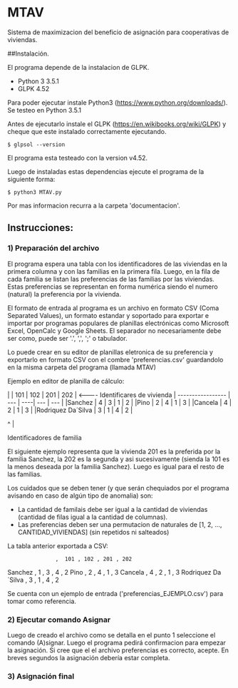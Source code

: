 # MTAV
Sistema de maximizacion del beneficio de asignación para cooperativas de viviendas.

##Instalación.

El programa depende de la instalacion de GLPK.
* Python 3 3.5.1
* GLPK 4.52

Para poder ejecutar instale Python3 (https://www.python.org/downloads/). Se testeo en Python 3.5.1

Antes de ejecutarlo instale el GLPK (https://en.wikibooks.org/wiki/GLPK) y cheque que este instalado correctamente ejecutando.
```
$ glpsol --version
```

El programa esta testeado con la version v4.52.

Luego de instaladas estas dependencias ejecute el programa de la siguiente forma:
```
$ python3 MTAV.py
```
Por mas informacion recurra a la carpeta 'documentacion'.

## Instrucciones:

### 1) Preparación del archivo

El programa espera una tabla con los identificadores de las viviendas en la primera columna y con las familias en la primera fila. Luego, en la fila de cada familia se listan las preferencias de las familias por las viviendas. Estas preferencias se representan en forma numérica siendo el numero (natural) la preferencia por la vivienda.

El formato de entrada al programa es un archivo en formato CSV (Coma Separated Values), un formato estandar y soportado para exportar e importar por programas populares de planillas electrónicas como Microsoft Excel, OpenCalc y Google Sheets. El separador no necesariamente debe ser como, puede ser '.', ',', ';' o tabulador.

Lo puede crear en su editor de planillas eletronica de su preferencia y exportarlo en formato CSV con el combre 'preferencias.csv' guardandolo en la misma carpeta del programa (llamada MTAV)

Ejemplo en editor de planilla de cálculo:

|                   | 101 | 102 | 201 | 202 |     <---- Identificares de vivienda
| ----------------- | --- | ----| --- | --- |
|Sanchez            |  4  |  3  |  1  |  2  |
|Pino               |  2  |  4  |  1  |  3  |
|Cancela            |  4  |  2  |  1  |  3  |
|Rodriquez Da´Silva |  3  |  1  |  4  |  2  |

 ^
 |
 
Identificadores de familia

El siguiente ejemplo representa que la vivienda 201 es la preferida por la familia Sanchez, la 202 es la segunda y asi sucesivamente (sienda la 101 es la menos deseada por la familia Sanchez). Luego es igual para el resto de las familias.

Los cuidados que se deben tener (y que serán chequiados por el programa avisando en caso de algún tipo de anomalia) son:

- La cantidad de familais debe ser igual a la cantidad de viviendas (cantidad de filas igual a la cantidad de columnas).
- Las preferencias deben ser una permutacion de naturales de [1, 2, ..., CANTIDAD_VIVIENDAS] (sin repetidos ni salteados)

La tabla anterior exportada a CSV:

                   ,  101 , 102 , 201 , 202
Sanchez            ,  1  ,  3  ,  4  ,  2 
Pino               ,  2  ,  4  ,  1  ,  3 
Cancela            ,  4  ,  2  ,  1  ,  3 
Rodriquez Da´Silva ,  3  ,  1  ,  4  ,  2 

Se cuenta con un ejemplo de entrada ('preferencias_EJEMPLO.csv') para tomar como referencia.


### 2) Ejecutar comando Asignar

Luego de creado el archivo como se detalla en el punto 1 seleccione el comando (A)signar. Luego el programa pedirá confirmacion para empezar la asignación. Si cree que el el archivo preferencias es correcto, acepte. En breves segundos la asignación debería estar completa.

### 3) Asignación final